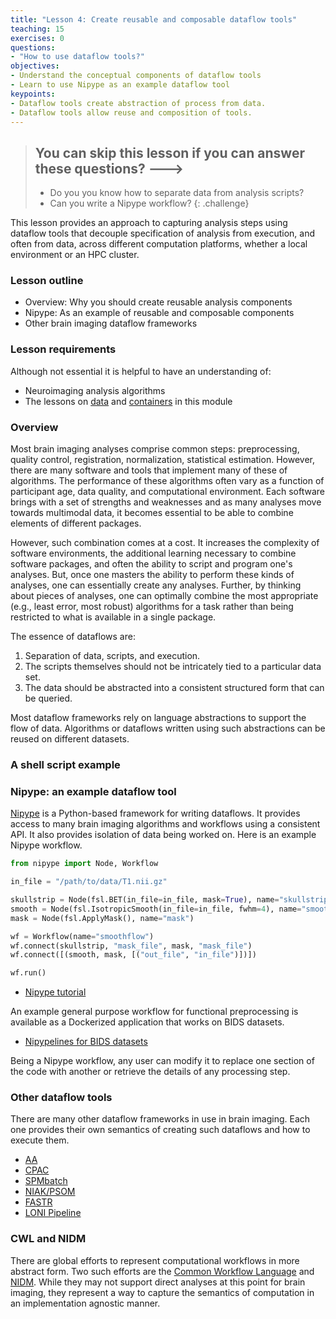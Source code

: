 ```yaml
---
title: "Lesson 4: Create reusable and composable dataflow tools"
teaching: 15
exercises: 0
questions:
- "How to use dataflow tools?"
objectives:
- Understand the conceptual components of dataflow tools
- Learn to use Nipype as an example dataflow tool
keypoints:
- Dataflow tools create abstraction of process from data.
- Dataflow tools allow reuse and composition of tools.
---
```


> ## You can skip this lesson if you can answer these questions? --->
>
> - Do you you know how to separate data from analysis scripts?
> - Can you write a Nipype workflow?
{: .challenge}

This lesson provides an approach to capturing analysis steps using dataflow
tools that decouple specification of analysis from execution, and often from 
data, across different computation platforms, whether a local environment or an 
HPC cluster.

### Lesson outline

- Overview: Why you should create reusable analysis components
- Nipype: As an example of reusable and composable components
- Other brain imaging dataflow frameworks

### Lesson requirements

Although not essential it is helpful to have an understanding of:
 
- Neuroimaging analysis algorithms
- The lessons on [data](03-data) and [containers](04-containers) in this module

### Overview

Most brain imaging analyses comprise common steps: preprocessing, quality control, 
registration, normalization, statistical estimation. However, there are many
software and tools that implement many of these of algorithms. The performance
of these algorithms often vary as a function of participant age, data quality, 
and computational environment. Each software brings with a set of strengths and
weaknesses and as many analyses move towards multimodal data, it becomes 
essential to be able to combine elements of different packages.

However, such combination comes at a cost. It increases the complexity of 
software environments, the additional learning necessary to combine software 
packages, and often the ability to script and program one's analyses. But, once
one masters the ability to perform these kinds of analyses, one can essentially 
create any analyses. Further, by thinking about pieces of analyses, one can 
optimally combine the most appropriate (e.g., least error, most robust) 
algorithms for a task rather than being restricted to what is available in a 
single package.

The essence of dataflows are:
 
1. Separation of data, scripts, and execution.
2. The scripts themselves should not be intricately tied to a particular data 
set.
3. The data should be abstracted into a consistent structured form that can be 
queried.

Most dataflow frameworks rely on language abstractions to support the flow of 
data. Algorithms or dataflows written using such abstractions can be reused on
different datasets.

### A shell script example

### Nipype: an example dataflow tool
[Nipype](nipy.org/nipype) is a Python-based framework for writing dataflows. It
provides access to many brain imaging algorithms and workflows using a 
consistent API. It also provides isolation of data being worked on. Here is an
example Nipype workflow.

```python
from nipype import Node, Workflow

in_file = "/path/to/data/T1.nii.gz"

skullstrip = Node(fsl.BET(in_file=in_file, mask=True), name="skullstrip")
smooth = Node(fsl.IsotropicSmooth(in_file=in_file, fwhm=4), name="smooth")
mask = Node(fsl.ApplyMask(), name="mask")

wf = Workflow(name="smoothflow")
wf.connect(skullstrip, "mask_file", mask, "mask_file")
wf.connect([(smooth, mask, [("out_file", "in_file")])])

wf.run()
```

- [Nipype tutorial](https://github.com/miykael/nipype_tutorial)

An example general purpose workflow for functional preprocessing is available as
a Dockerized application that works on BIDS datasets.

- [Nipypelines for BIDS datasets](https://github.com/BIDS-Apps/nipypelines)

Being a Nipype workflow, any user can modify it to replace one section of the 
code with another or retrieve the details of any processing step.

### Other dataflow tools
There are many other dataflow frameworks in use in brain imaging. Each one 
provides their own semantics of creating such dataflows and how to execute them.

- [AA](https://github.com/rhodricusack/automaticanalysis)
- [CPAC](https://fcp-indi.github.io/)
- [SPMbatch](https://en.wikibooks.org/wiki/SPM/Batch)
- [NIAK/PSOM](http://psom.simexp-lab.org/)
- [FASTR](http://fastr.readthedocs.io/en/stable/index.html)
- [LONI Pipeline](http://pipeline.loni.usc.edu/)

### CWL and NIDM
There are global efforts to represent computational workflows in more abstract 
form. Two such efforts are the [Common Workflow Language](http://www.commonwl.org/)
and [NIDM](http://nidm.nidash.org/). While they may not support direct analyses
at this point for brain imaging, they represent a way to capture the semantics 
of computation in an implementation agnostic manner.

